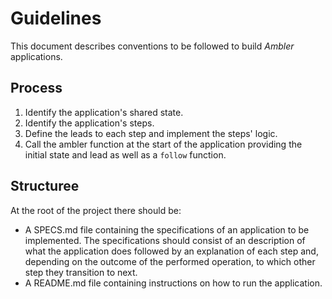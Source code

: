 # Guidelines

This document describes conventions to be followed to build _Ambler_ applications.

## Process

1. Identify the application's shared state.
2. Identify the application's steps.
3. Define the leads to each step and implement the steps' logic.
4. Call the ambler function at the start of the application providing the initial state and lead as well as a `follow` function.

## Structuree 
At the root of the project there should be:
- A SPECS.md file containing the specifications of an application to be implemented. The specifications should consist of an description of what the application does followed by an explanation of each step and, depending on the outcome of the performed operation, to which other step they transition to next.
- A README.md file containing instructions on how to run the application.
